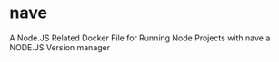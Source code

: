 nave
====

A Node.JS Related Docker File for Running Node Projects with nave a NODE.JS Version manager
